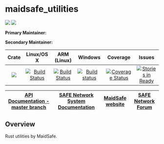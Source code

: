 # maidsafe_utilities

[![](https://img.shields.io/badge/Project%20SAFE-Approved-green.svg)](http://maidsafe.net/applications) [![](https://img.shields.io/badge/License-GPL3-green.svg)](https://github.com/maidsafe/maidsafe_utilities/blob/master/COPYING)

**Primary Maintainer:**

**Secondary Maintainer:**

|Crate|Linux/OS X|ARM (Linux)|Windows|Coverage|Issues|
|:---:|:--------:|:---------:|:-----:|:------:|:----:|
|[![](http://meritbadge.herokuapp.com/maidsafe_utilities)](https://crates.io/crates/maidsafe_utilities)|[![Build Status](https://travis-ci.org/maidsafe/maidsafe_utilities.svg?branch=master)](https://travis-ci.org/maidsafe/maidsafe_utilities)|[![Build Status](http://ci.maidsafe.net:8080/buildStatus/icon?job=maidsafe_utilities_arm_status_badge)](http://ci.maidsafe.net:8080/job/maidsafe_utilities_arm_status_badge/)|[![Build status](https://ci.appveyor.com/api/projects/status/ohu678c6ufw8b2bn/branch/master?svg=true)](https://ci.appveyor.com/project/MaidSafe-QA/maidsafe_utilities/branch/master)|[![Coverage Status](https://coveralls.io/repos/maidsafe/maidsafe_utilities/badge.svg)](https://coveralls.io/r/maidsafe/maidsafe_utilities)|[![Stories in Ready](https://badge.waffle.io/maidsafe/maidsafe_utilities.png?label=ready&title=Ready)](https://waffle.io/maidsafe/maidsafe_utilities)|


| [API Documentation - master branch](http://maidsafe.net/maidsafe_utilities/master) | [SAFE Network System Documentation](http://systemdocs.maidsafe.net) | [MaidSafe website](http://maidsafe.net) | [SAFE Network Forum](https://forum.safenetwork.io) |
|:------:|:-------:|:-------:|:-------:|

## Overview

Rust utilities by MaidSafe.
